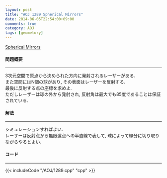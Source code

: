 ```yaml
---
layout: post
title: "AOJ 1289 Spherical Mirrors"
date: 2014-06-05T22:54:00+09:00
comments: true
category: AOJ
tags: [geometory]
---
```


[Spherical Mirrors](http://judge.u-aizu.ac.jp/onlinejudge/description.jsp?id=1289)

#### 問題概要

****

3次元空間で原点から決められた方向に発射されるレーザーがある.  
また空間にはN個の球があり, その表面はレーザーを反射する.  
最後に反射する点の座標を求めよ.  
ただしレーザーは球の外から発射され, 反射角は最大でも85度であることは保証されている.

#### 解法

****

シミュレーションすればよい.  
レーザーは反射点から無限遠点への半直線で表して, 球によって線分に切り取りながらやるとよい.

#### コード

****

{{< includeCode "/AOJ/1289.cpp" "cpp" >}}
